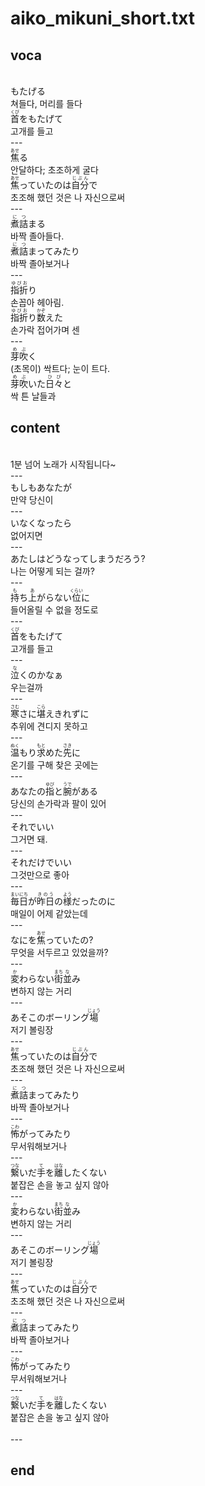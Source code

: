 <h1>aiko_mikuni_short.txt</h1>
<h2>voca</h2><br>
もたげる<br>
쳐들다, 머리를 들다<br>
<ruby>首<rt>くび</rt></ruby>をもたげて<br>
고개를 들고<br>
---<br>
<ruby>焦<rt>あせ</rt></ruby>る<br>
안달하다; 초조하게 굴다<br>
<ruby>焦<rt>あせ</rt></ruby>っていたのは<ruby>自分<rt>じぶん</rt></ruby>で<br>
초조해 했던 것은 나 자신으로써<br>
---<br>
<ruby>煮詰<rt>につ</rt></ruby>まる<br>
바짝 졸아들다.<br>
<ruby>煮詰<rt>につ</rt></ruby>まってみたり<br>
바짝 졸아보거나<br>
---<br>
<ruby>指折<rt>ゆびお</rt></ruby>り<br>
손꼽아 헤아림.<br>
<ruby>指折<rt>ゆびお</rt></ruby>り<ruby>数<rt>かぞ</rt></ruby>えた<br>
손가락 접어가며 센<br>
---<br>
<ruby>芽吹<rt>めぶ</rt></ruby>く<br>
(초목이) 싹트다; 눈이 트다.<br>
<ruby>芽吹<rt>めぶ</rt></ruby>いた<ruby>日々<rt>ひび</rt></ruby>と<br>
싹 튼 날들과<br>
<h2>content</h2><br>
1분 넘어 노래가 시작됩니다~<br>
---<br>
もしもあなたが<br>
만약 당신이<br>
---<br>
いなくなったら<br>
없어지면<br>
---<br>
あたしはどうなってしまうだろう?<br>
나는 어떻게 되는 걸까?<br>
---<br>
<ruby>持<rt>も</rt></ruby>ち<ruby>上<rt>あ</rt></ruby>がらない<ruby>位<rt>くらい</rt></ruby>に<br>
들어올릴 수 없을 정도로<br>
---<br>
<ruby>首<rt>くび</rt></ruby>をもたげて<br>
고개를 들고<br>
---<br>
<ruby>泣<rt>な</rt></ruby>くのかなぁ<br>
우는걸까<br>
---<br>
<ruby>寒<rt>さむ</rt></ruby>さに<ruby>堪<rt>こら</rt></ruby>えきれずに<br>
추위에 견디지 못하고<br>
---<br>
<ruby>温<rt>ぬく</rt></ruby>もり<ruby>求<rt>もと</rt></ruby>めた<ruby>先<rt>さき</rt></ruby>に<br>
온기를 구해 찾은 곳에는<br>
---<br>
あなたの<ruby>指<rt>ゆび</rt></ruby>と<ruby>腕<rt>うで</rt></ruby>がある<br>
당신의 손가락과 팔이 있어<br>
---<br>
それでいい<br>
그거면 돼.<br>
---<br>
それだけでいい<br>
그것만으로 좋아<br>
---<br>
<ruby>毎日<rt>まいにち</rt></ruby>が<ruby>昨日<rt>きのう</rt></ruby>の<ruby>様<rt>よう</rt></ruby>だったのに<br>
매일이 어제 같았는데<br>
---<br>
なにを<ruby>焦<rt>あせ</rt></ruby>っていたの?<br>
무엇을 서두르고 있었을까?<br>
---<br>
<ruby>変<rt>か</rt></ruby>わらない<ruby>街<rt>まち</rt></ruby><ruby>並<rt>な</rt></ruby>み<br>
변하지 않는 거리<br>
---<br>
あそこのボーリング<ruby>場<rt>じょう</rt></ruby><br>
저기 볼링장<br>
---<br>
<ruby>焦<rt>あせ</rt></ruby>っていたのは<ruby>自分<rt>じぶん</rt></ruby>で<br>
초조해 했던 것은 나 자신으로써<br>
---<br>
<ruby>煮詰<rt>につ</rt></ruby>まってみたり<br>
바짝 졸아보거나<br>
---<br>
<ruby>怖<rt>こわ</rt></ruby>がってみたり<br>
무서워해보거나<br>
---<br>
<ruby>繋<rt>つな</rt></ruby>いだ<ruby>手<rt>て</rt></ruby>を<ruby>離<rt>はな</rt></ruby>したくない<br>
붙잡은 손을 놓고 싶지 않아<br>
---<br>
<ruby>変<rt>か</rt></ruby>わらない<ruby>街<rt>まち</rt></ruby><ruby>並<rt>な</rt></ruby>み<br>
변하지 않는 거리<br>
---<br>
あそこのボーリング<ruby>場<rt>じょう</rt></ruby><br>
저기 볼링장<br>
---<br>
<ruby>焦<rt>あせ</rt></ruby>っていたのは<ruby>自分<rt>じぶん</rt></ruby>で<br>
초조해 했던 것은 나 자신으로써<br>
---<br>
<ruby>煮詰<rt>につ</rt></ruby>まってみたり<br>
바짝 졸아보거나<br>
---<br>
<ruby>怖<rt>こわ</rt></ruby>がってみたり<br>
무서워해보거나<br>
---<br>
<ruby>繋<rt>つな</rt></ruby>いだ<ruby>手<rt>て</rt></ruby>を<ruby>離<rt>はな</rt></ruby>したくない<br>
붙잡은 손을 놓고 싶지 않아<br>
<br>---
<h2>end</h2>